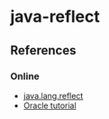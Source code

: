 # java-reflect




## References
### Online
* [java.lang.reflect](https://docs.oracle.com/javase/8/docs/api/java/lang/reflect/package-summary.html)
* [Oracle tutorial](https://docs.oracle.com/javase/tutorial/reflect/index.html)